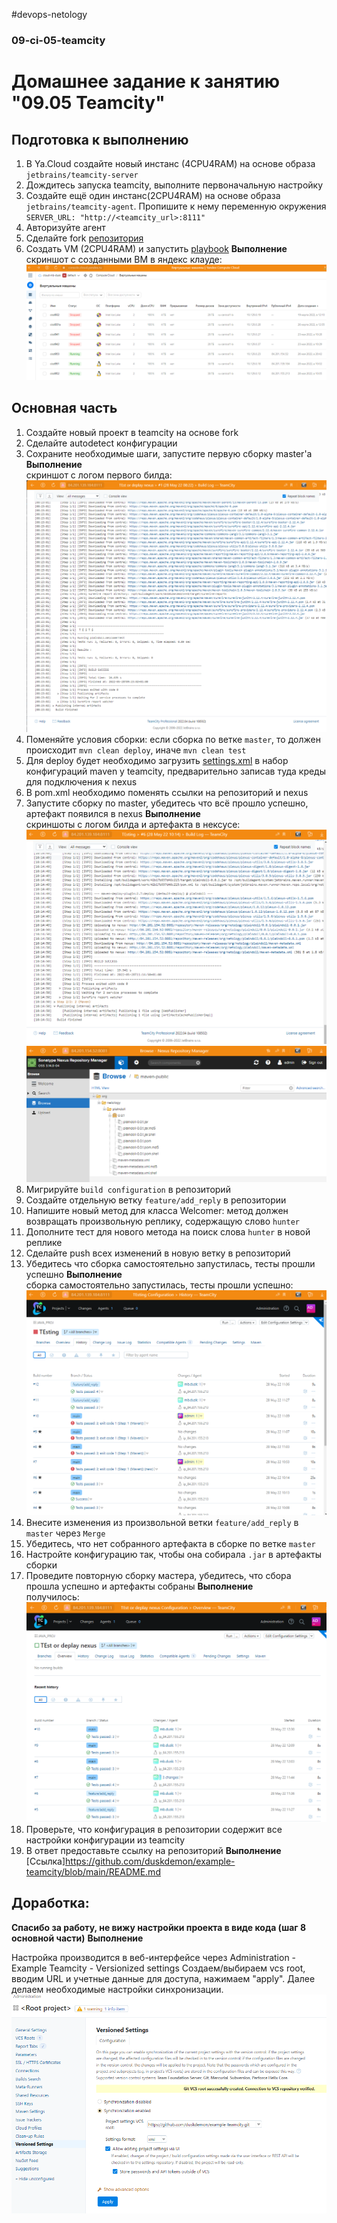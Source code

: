 #devops-netology
### 09-ci-05-teamcity
# Домашнее задание к занятию "09.05 Teamcity"

## Подготовка к выполнению

1. В Ya.Cloud создайте новый инстанс (4CPU4RAM) на основе образа `jetbrains/teamcity-server`
2. Дождитесь запуска teamcity, выполните первоначальную настройку
3. Создайте ещё один инстанс(2CPU4RAM) на основе образа `jetbrains/teamcity-agent`. Пропишите к нему переменную окружения `SERVER_URL: "http://<teamcity_url>:8111"`
4. Авторизуйте агент
5. Сделайте fork [репозитория](https://github.com/aragastmatb/example-teamcity)
6. Создать VM (2CPU4RAM) и запустить [playbook](./infrastracture)
**Выполнение**  
скриншот с созданными ВМ в яндекс клауде:
![скрин YC](https://github.com/duskdemon/example-teamcity/blob/main/prep01.png)
## Основная часть

1. Создайте новый проект в teamcity на основе fork
2. Сделайте autodetect конфигурации
3. Сохраните необходимые шаги, запустите первую сборку master'a
 **Выполнение**  
скриншот с логом первого билда:
![скрин билда](https://github.com/duskdemon/example-teamcity/blob/main/build01.png)  
4. Поменяйте условия сборки: если сборка по ветке `master`, то должен происходит `mvn clean deploy`, иначе `mvn clean test`
5. Для deploy будет необходимо загрузить [settings.xml](./teamcity/settings.xml) в набор конфигураций maven у teamcity, предварительно записав туда креды для подключения к nexus
6. В pom.xml необходимо поменять ссылки на репозиторий и nexus
7. Запустите сборку по master, убедитесь что всё прошло успешно, артефакт появился в nexus
 **Выполнение**  
скриншоты с логом билда и артефакта в нексусе:
![скрин билда 2](https://github.com/duskdemon/example-teamcity/blob/main/build02.png)  
![скрин нексус](https://github.com/duskdemon/example-teamcity/blob/main/nexus01.png)  
8. Мигрируйте `build configuration` в репозиторий
9. Создайте отдельную ветку `feature/add_reply` в репозитории
10. Напишите новый метод для класса Welcomer: метод должен возвращать произвольную реплику, содержащую слово `hunter`
11. Дополните тест для нового метода на поиск слова `hunter` в новой реплике
12. Сделайте push всех изменений в новую ветку в репозиторий
13. Убедитесь что сборка самостоятельно запустилась, тесты прошли успешно
 **Выполнение**  
сборка самостоятельно запустилась, тесты прошли успешно:
![скрин билда 3](https://github.com/duskdemon/example-teamcity/blob/main/build03.png)  
14. Внесите изменения из произвольной ветки `feature/add_reply` в `master` через `Merge`
15. Убедитесь, что нет собранного артефакта в сборке по ветке `master`
16. Настройте конфигурацию так, чтобы она собирала `.jar` в артефакты сборки
17. Проведите повторную сборку мастера, убедитесь, что сбора прошла успешно и артефакты собраны
 **Выполнение**  
получилось:  
![скрин билда 4](https://github.com/duskdemon/example-teamcity/blob/main/build04.png)  
18. Проверьте, что конфигурация в репозитории содержит все настройки конфигурации из teamcity
19. В ответ предоставьте ссылку на репозиторий
 **Выполнение**  
[Ссылка]https://github.com/duskdemon/example-teamcity/blob/main/README.md

## Доработка:
**Спасибо за работу, не вижу настройки проекта в виде кода (шаг 8 основной части)**
 **Выполнение**

Настройка производится в веб-интерфейсе через Administration - Example Teamcity - Versionized settings
Создаем/выбираем vcs root, вводим URL и учетные данные для доступа, нажимаем "apply". Далее делаем необходимые настройки синхронизации.
![скрин vcs](https://github.com/duskdemon/example-teamcity/blob/main/fix01.png)
